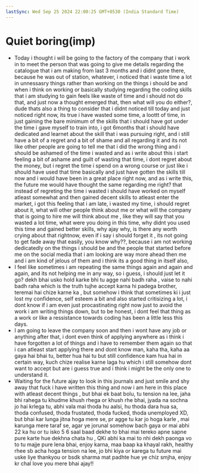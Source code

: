 ```yaml
---
lastSync: Wed Sep 25 2024 22:00:25 GMT+0530 (India Standard Time)
---
```

# Quiet boring(imp)
- Today i thought i will be going to the factory of the company that i work in to meet the person that was going to give me details regarding the catalogue that i am making from last 3 months and i didnt gone there, because he was out of station, whatever, i noticed that i waste time a lot in unnessasry things rather than working on the things i should be and when i think on working or basically studying regarding the coding skills that i am studying to gain feels like waste of time and i should not do that, and just now a thought emerged that, then what will you do either?, dude thats also a thing to consider that i didnt noticed till today and just noticed right now, its true i have wasted some time, a loottt of time, in just gaining the bare minimum of the skills that i should have got under the time i gave myself to train into, i got 6months that i should have dedicated and learnet about the skill that i was pursuing right, and i still have a bit of a regret and a bit of shame and all regarding it and its not like other people are going to tell me that i did the wrong thing and i should be ashamed of the time i wasted and as i write about this i start feeling a bit of ashame and guilt of wasting that time, i dont regret about the money, but i regret the time i spend on a wrong course or just like i should have used that time basically and just have gotten the skills till now and i would have been in a great place right now, and as i write this, the future me would have thought the same regarding me right? that instead of regreting the time i wasted i should have worked on myself atleast somewhat and then gained decent skills to atleast enter the market, i got this feeling that i am late, i wasted my time, i should regret about it, what will other people think about me or what will the company that is going to hire me will think about me , like they will say that you wasted a lot time, what were you doing in this time, why didnt you used this time and gained better skills, why ajay why, is there any worth crying about that rightnow, even if i say i should forget it , its not going to get fade away that easily, you know why??, because i am not working dedicatedly on the things i should be and the people that started before me on the social media that i am looking are way more ahead then me and i am kind of jelous of them and i think its a good thing in itself also, 
- I feel like sometimes i am repeating the same things again and again and again, and its not helping me in any way, so i guess, i should just let it go? dekh bhai usko hold karke bhi tu agge nahi badh raha , vaise to nahi badh raha which is the truth tujhe accept karna hi padega brother, teremai hai chize karne ka , but somehow i think that sometimes ki i just lost my confidence, self esteem a bit and also started critisizing a lot, i dont know if i am even just procastinating right now just to avoid the work i am writing things down, but to be honest, i dont feel that thing as a work or like a ressistance towards coding has been a little less this days.
- I am going to leave the company soon and then i wont have any job or anything after that, i dont even think of applying anywhere as i think i have forgotten a lot of things and i have to remember them again so that i can atleast start applying there and dont know man, kaha tha, kaha aa gaya hai bhai tu, better hua hai tu but still confidence kam hua hai in certain way, kuch chize realise karne laga hu which i still somehow dont want to accept but are i guess true and i think i might be the only one to understand it. 
- Waiting for the future ajay to look in this journals and just smile and shy away that fuck i have written this thing and now i am here in this place with atleast decent things , but bhai ek baat bolu, tu tension na lee, jaha bhi rahega tu khudme khush rhega or khush rhe bhai, jyada na sochna jo hai krlega tu, abhi vala mai thoda hu aalsi, hu thoda dara hua sa, thoda confused, thoda frustated, thoda fucked, thoda unemployed XD, but bhai kar lunga jitna hoga mere se, pr agge tu kar jo hoga karle , mai karunga mere taraf se, agar ye jorunal somehow bach gaya or mai abhi 22 ka hu or tu isko 5 6 saal baad dekhe to bhai mai tereko apne sapne pure karte hue dekhna chata hu , QKi abhi ka mai to nhi dekh paonga vo to tu majje pure lena bhai, enjoy karna, maa baap ka khayal rakh, healthy rhee sb acha hoga tension na lee, jo bhi kiya or karega tu future mai uske liye thankyou or bsdk sharma mat padhte hue ye chiz smjha, enjoy kr chal love you mere bhai ajay!!